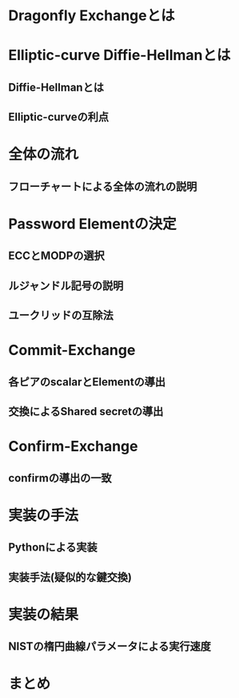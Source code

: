 # Dragonfly Exchangeとは

# Elliptic-curve Diffie-Hellmanとは

## Diffie-Hellmanとは

## Elliptic-curveの利点

# 全体の流れ

## フローチャートによる全体の流れの説明

# Password Elementの決定

## ECCとMODPの選択
## ルジャンドル記号の説明
## ユークリッドの互除法

# Commit-Exchange

## 各ピアのscalarとElementの導出

## 交換によるShared secretの導出

# Confirm-Exchange

## confirmの導出の一致

# 実装の手法

## Pythonによる実装
## 実装手法(疑似的な鍵交換)

# 実装の結果

## NISTの楕円曲線パラメータによる実行速度
## 

# まとめ
